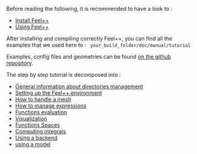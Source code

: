 Before reading the following, it is recommended to have a look to :

- [Install Feel++](../GettingStarted/download.md)
- [Using Feel++](../GettingStarted/compiling.md)

After installing and compiling correctly Feel++, you can find all the examples that we used here to : ` your_build_folder/doc/manual/tutorial`

Examples, config files and geometries can be found [on the github repository](https://github.com/feelpp/feelpp-book/tree/master/Tutorial/code).

The step by step tutorial is decomposed into :   
- [General information about directories management](01-OutputDirectories.md)
- [Setting up the Feel++ environment](02-SettingUpEnvironment.md)
- [How to handle a mesh](03-LoadingMesh.md)
- [How to manage expressions](04-UsingExpressions.md)
- [Functions evaluation](05-EvaluatingFunctions.md)
- [Visualization](06-VisualizingFunctions.md)
- [Functions Spaces](07-SpaceElements.md)
- [Computing integrals](08-ComputingIntegrals.md)
- [Using a backend](09-UsingBackend.md)
- [using a model](10-Model.md)


